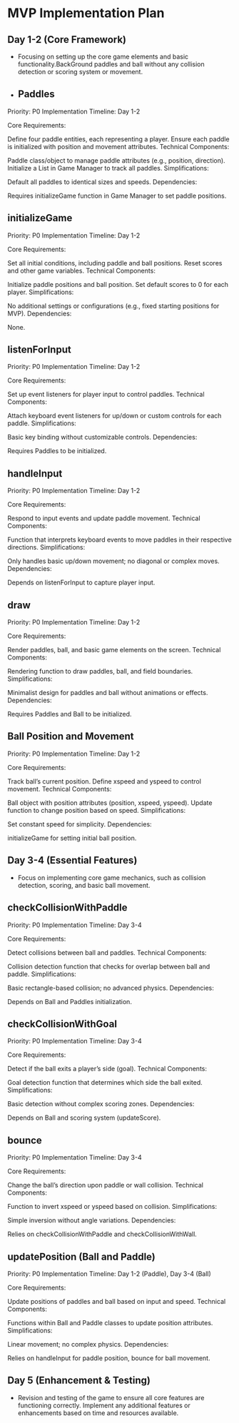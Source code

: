 # MVP Implementation Plan

## Day 1-2 (Core Framework)
- Focusing on setting up the core game elements and basic functionality.BackGround paddles and ball without any collision detection or scoring system or movement.
- ## Paddles

Priority: P0
Implementation Timeline: Day 1-2

Core Requirements:

Define four paddle entities, each representing a player.
Ensure each paddle is initialized with position and movement attributes.
Technical Components:

Paddle class/object to manage paddle attributes (e.g., position, direction).
Initialize a List<Paddle> in Game Manager to track all paddles.
Simplifications:

Default all paddles to identical sizes and speeds.
Dependencies:

Requires initializeGame function in Game Manager to set paddle positions.

## initializeGame

Priority: P0
Implementation Timeline: Day 1-2

Core Requirements:

Set all initial conditions, including paddle and ball positions.
Reset scores and other game variables.
Technical Components:

Initialize paddle positions and ball position.
Set default scores to 0 for each player.
Simplifications:

No additional settings or configurations (e.g., fixed starting positions for MVP).
Dependencies:

None.

## listenForInput
Priority: P0
Implementation Timeline: Day 1-2

Core Requirements:

Set up event listeners for player input to control paddles.
Technical Components:

Attach keyboard event listeners for up/down or custom controls for each paddle.
Simplifications:

Basic key binding without customizable controls.
Dependencies:

Requires Paddles to be initialized.

## handleInput
Priority: P0
Implementation Timeline: Day 1-2

Core Requirements:

Respond to input events and update paddle movement.
Technical Components:

Function that interprets keyboard events to move paddles in their respective directions.
Simplifications:

Only handles basic up/down movement; no diagonal or complex moves.
Dependencies:

Depends on listenForInput to capture player input.

## draw
Priority: P0
Implementation Timeline: Day 1-2

Core Requirements:

Render paddles, ball, and basic game elements on the screen.
Technical Components:

Rendering function to draw paddles, ball, and field boundaries.
Simplifications:

Minimalist design for paddles and ball without animations or effects.
Dependencies:

Requires Paddles and Ball to be initialized.


## Ball Position and Movement

Priority: P0
Implementation Timeline: Day 1-2

Core Requirements:

Track ball’s current position.
Define xspeed and yspeed to control movement.
Technical Components:

Ball object with position attributes (position, xspeed, yspeed).
Update function to change position based on speed.
Simplifications:

Set constant speed for simplicity.
Dependencies:

initializeGame for setting initial ball position.

## Day 3-4 (Essential Features)
- Focus on implementing core game mechanics, such as collision detection, scoring, and basic ball movement.

## checkCollisionWithPaddle
Priority: P0
Implementation Timeline: Day 3-4

Core Requirements:

Detect collisions between ball and paddles.
Technical Components:

Collision detection function that checks for overlap between ball and paddle.
Simplifications:

Basic rectangle-based collision; no advanced physics.
Dependencies:

Depends on Ball and Paddles initialization.

## checkCollisionWithGoal
Priority: P0
Implementation Timeline: Day 3-4

Core Requirements:

Detect if the ball exits a player’s side (goal).
Technical Components:

Goal detection function that determines which side the ball exited.
Simplifications:

Basic detection without complex scoring zones.
Dependencies:

Depends on Ball and scoring system (updateScore).

## bounce
Priority: P0
Implementation Timeline: Day 3-4

Core Requirements:

Change the ball’s direction upon paddle or wall collision.
Technical Components:

Function to invert xspeed or yspeed based on collision.
Simplifications:

Simple inversion without angle variations.
Dependencies:

Relies on checkCollisionWithPaddle and checkCollisionWithWall.

## updatePosition (Ball and Paddle)
Priority: P0
Implementation Timeline: Day 1-2 (Paddle), Day 3-4 (Ball)

Core Requirements:

Update positions of paddles and ball based on input and speed.
Technical Components:

Functions within Ball and Paddle classes to update position attributes.
Simplifications:

Linear movement; no complex physics.
Dependencies:

Relies on handleInput for paddle position, bounce for ball movement.




## Day 5 (Enhancement & Testing)
- Revision and testing of the game to ensure all core features are functioning correctly. Implement any additional features or enhancements based on time and resources available. 
